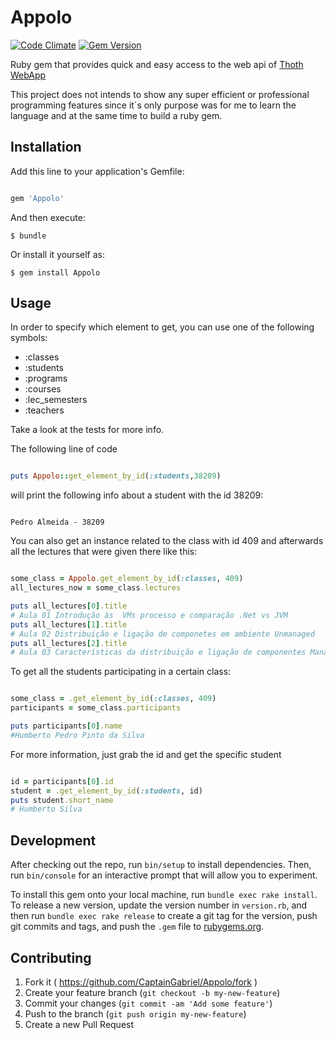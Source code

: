 # Appolo
[![Code Climate](https://codeclimate.com/github/CaptainGabriel/AppoloGem/badges/gpa.svg)](https://codeclimate.com/github/CaptainGabriel/AppoloGem)
[![Gem Version](https://badge.fury.io/rb/appolo.svg)](http://badge.fury.io/rb/appolo)

Ruby gem that provides quick and easy access to the web api of [Thoth WebApp](https://adeetc.thothapp.com)

This project does not intends to show any super efficient or professional programming features since it´s only purpose was for me to learn the language and at the same time to build a ruby gem.

## Installation

Add this line to your application's Gemfile:

```ruby

gem 'Appolo'

```

And then execute:

    $ bundle

Or install it yourself as:

    $ gem install Appolo

## Usage

In order to specify which element to get, you can use one of the following
symbols:

* :classes
* :students
* :programs
* :courses
* :lec_semesters
* :teachers

Take a look at the tests for more info.


The following line of code

```ruby

puts Appolo::get_element_by_id(:students,38209)

```

will print the following info about a student with the id 38209:

```

Pedro Almeida - 38209

```

You can also get an instance related to the class with id 409 and
afterwards all the lectures that were given there like this:

```ruby

some_class = Appolo.get_element_by_id(:classes, 409)
all_lectures_now = some_class.lectures

puts all_lectures[0].title
# Aula 01 Introdução às  VMs processo e comparação .Net vs JVM
puts all_lectures[1].title
# Aula 02 Distribuição e ligação de componetes em ambiente Unmanaged
puts all_lectures[2].title
# Aula 03 Características da distribuição e ligação de componentes Managed

```

To get all the students participating in a certain class:

```ruby

some_class = .get_element_by_id(:classes, 409)
participants = some_class.participants

puts participants[0].name
#Humberto Pedro Pinto da Silva

```

For more information, just grab the id and get the specific student

```ruby

id = participants[0].id
student = .get_element_by_id(:students, id)
puts student.short_name
# Humberto Silva

```

## Development

After checking out the repo, run `bin/setup` to install dependencies. Then, run `bin/console` for an interactive prompt that will allow you to experiment.

To install this gem onto your local machine, run `bundle exec rake install`. To release a new version, update the version number in `version.rb`, and then run `bundle exec rake release` to create a git tag for the version, push git commits and tags, and push the `.gem` file to [rubygems.org](https://rubygems.org).

## Contributing

1. Fork it ( https://github.com/CaptainGabriel/Appolo/fork )
2. Create your feature branch (`git checkout -b my-new-feature`)
3. Commit your changes (`git commit -am 'Add some feature'`)
4. Push to the branch (`git push origin my-new-feature`)
5. Create a new Pull Request
